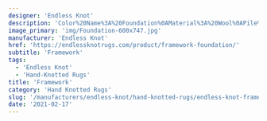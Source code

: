 ```yaml
---
designer: 'Endless Knot'
description: 'Color%20Name%3A%20Foundation%0AMaterial%3A%20Wool%0APile%3A%20Cut%20%26%20LoopStyle%3A%20Abstract%2C%20Modern%2C%20New%20Arrivals'
image_primary: 'img/Foundation-600x747.jpg'
manufacturer: 'Endless Knot'
href: 'https://endlessknotrugs.com/product/framework-foundation/'
subtitle: 'Framework'
tags:
  - 'Endless Knot'
  - 'Hand-Knotted Rugs'
title: 'Framework'
category: 'Hand Knotted Rugs'
slug: '/manufacturers/endless-knot/hand-knotted-rugs/endless-knot-framework'
date: '2021-02-17'
---
```


